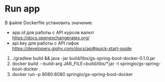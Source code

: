 # Run app

В файле Dockerfile установить значение:
- app.id для работы с API курсов валют https://docs.openexchangerates.org/
- api.key для работы с API гифок https://developers.giphy.com/docs/api#quick-start-guide

1. ./gradlew build && java -jar build/libs/gs-spring-boot-docker-0.1.0.jar
2. docker build --build-arg JAR_FILE=build/libs/\*.jar -t springio/gs-spring-boot-docker .
3. docker run -p 8080:8080 springio/gs-spring-boot-docker